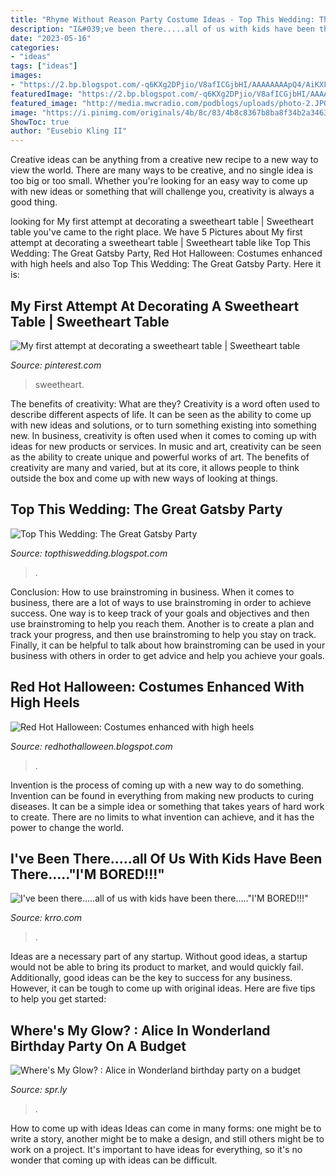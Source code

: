 ```yaml
---
title: "Rhyme Without Reason Party Costume Ideas - Top This Wedding: The Great Gatsby Party"
description: "I&#039;ve been there.....all of us with kids have been there.....&quot;i&#039;m bored!!!&quot;"
date: "2023-05-16"
categories:
- "ideas"
tags: ["ideas"]
images:
- "https://2.bp.blogspot.com/-q6KXg2DPjio/V8afICGjbHI/AAAAAAAApQ4/AiKXFe6AiZoCNKg3kqHRpRid1FUZqrh6gCLcB/s1600/alice%2Bin%2Bwonderland%2Bthemed%2Bbirthday%2Bparty.jpg"
featuredImage: "https://2.bp.blogspot.com/-q6KXg2DPjio/V8afICGjbHI/AAAAAAAApQ4/AiKXFe6AiZoCNKg3kqHRpRid1FUZqrh6gCLcB/s1600/alice%2Bin%2Bwonderland%2Bthemed%2Bbirthday%2Bparty.jpg"
featured_image: "http://media.mwcradio.com/podblogs/uploads/photo-2.JPG"
image: "https://i.pinimg.com/originals/4b/8c/83/4b8c8367b8ba8f34b2a3463f764bf459.jpg"
ShowToc: true
author: "Eusebio Kling II"
---
```



Creative ideas can be anything from a creative new recipe to a new way to view the world. There are many ways to be creative, and no single idea is too big or too small. Whether you're looking for an easy way to come up with new ideas or something that will challenge you, creativity is always a good thing.

	

		
looking for My first attempt at decorating a sweetheart table | Sweetheart table you've came to the right place. We have 5 Pictures about My first attempt at decorating a sweetheart table | Sweetheart table like Top This Wedding: The Great Gatsby Party, Red Hot Halloween: Costumes enhanced with high heels and also Top This Wedding: The Great Gatsby Party. Here it is:
		
    
## My First Attempt At Decorating A Sweetheart Table | Sweetheart Table

<img loading=lazy src="https://i.pinimg.com/originals/4b/8c/83/4b8c8367b8ba8f34b2a3463f764bf459.jpg" onerror="this.onerror=null;this.src='https://tse2.mm.bing.net/th?id=OIP.eb8aJInZjxmBKUIy1AZFvgHaNK&amp;pid=15.1';" alt="My first attempt at decorating a sweetheart table | Sweetheart table">

_Source: pinterest.com_

>sweetheart. 

	

The benefits of creativity: What are they?
Creativity is a word often used to describe different aspects of life. It can be seen as the ability to come up with new ideas and solutions, or to turn something existing into something new. In business, creativity is often used when it comes to coming up with ideas for new products or services. In music and art, creativity can be seen as the ability to create unique and powerful works of art. The benefits of creativity are many and varied, but at its core, it allows people to think outside the box and come up with new ways of looking at things.

    
## Top This Wedding: The Great Gatsby Party

<img loading=lazy src="http://1.bp.blogspot.com/-hmRAou76Zhg/TotQlAHXS4I/AAAAAAAAHo0/E7wZvo2a570/s1600/10.jpg" onerror="this.onerror=null;this.src='https://tse4.mm.bing.net/th?id=OIP.DQJwBxMfmhGy8u-AgxhgcgHaHa&amp;pid=15.1';" alt="Top This Wedding: The Great Gatsby Party">

_Source: topthiswedding.blogspot.com_

>. 

	

Conclusion: How to use brainstroming in business.
When it comes to business, there are a lot of ways to use brainstroming in order to achieve success. One way is to keep track of your goals and objectives and then use brainstroming to help you reach them. Another is to create a plan and track your progress, and then use brainstroming to help you stay on track. Finally, it can be helpful to talk about how brainstroming can be used in your business with others in order to get advice and help you achieve your goals.

    
## Red Hot Halloween: Costumes Enhanced With High Heels

<img loading=lazy src="https://1.bp.blogspot.com/-zTrhhow4LLU/UDVQ68GumAI/AAAAAAAAA78/C9D6-AswaMo/s1600/fl%2BDober%2BMan%2B456.jpg" onerror="this.onerror=null;this.src='https://tse3.mm.bing.net/th?id=OIP.BuY9H24JrbCyCZZ8KG3xOwAAAA&amp;pid=15.1';" alt="Red Hot Halloween: Costumes enhanced with high heels">

_Source: redhothalloween.blogspot.com_

>. 

	

Invention is the process of coming up with a new way to do something. Invention can be found in everything from making new products to curing diseases. It can be a simple idea or something that takes years of hard work to create. There are no limits to what invention can achieve, and it has the power to change the world.

    
## I&#039;ve Been There.....all Of Us With Kids Have Been There.....&quot;I&#039;M BORED!!!&quot;

<img loading=lazy src="http://media.mwcradio.com/podblogs/uploads/photo-2.JPG" onerror="this.onerror=null;this.src='https://tse3.mm.bing.net/th?id=OIP.Vhpp6TEgTMEn_cTpmczokAHaFj&amp;pid=15.1';" alt="I&#039;ve been there.....all of us with kids have been there.....&quot;I&#039;M BORED!!!&quot;">

_Source: krro.com_

>. 

	

Ideas are a necessary part of any startup. Without good ideas, a startup would not be able to bring its product to market, and would quickly fail. Additionally, good ideas can be the key to success for any business. However, it can be tough to come up with original ideas. Here are five tips to help you get started: 

    
## Where&#039;s My Glow? : Alice In Wonderland Birthday Party On A Budget

<img loading=lazy src="https://2.bp.blogspot.com/-q6KXg2DPjio/V8afICGjbHI/AAAAAAAApQ4/AiKXFe6AiZoCNKg3kqHRpRid1FUZqrh6gCLcB/s1600/alice%2Bin%2Bwonderland%2Bthemed%2Bbirthday%2Bparty.jpg" onerror="this.onerror=null;this.src='https://tse4.mm.bing.net/th?id=OIP.HXSqci-PXM8a4rpl4NUE1wHaEK&amp;pid=15.1';" alt="Where&#039;s My Glow? : Alice in Wonderland birthday party on a budget">

_Source: spr.ly_

>. 

	

How to come up with ideas
Ideas can come in many forms: one might be to write a story, another might be to make a design, and still others might be to work on a project. It's important to have ideas for everything, so it's no wonder that coming up with ideas can be difficult.

